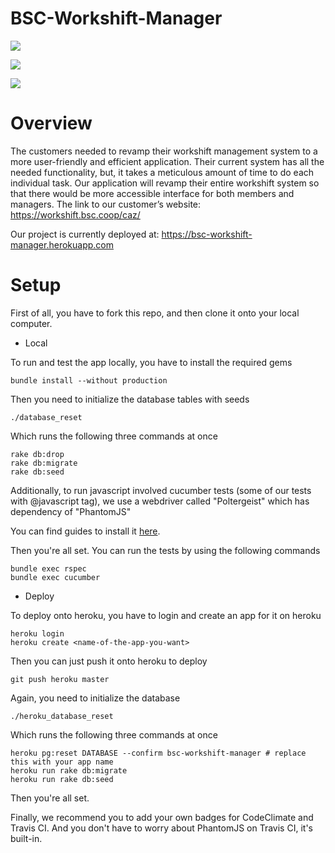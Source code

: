 # BSC-Workshift-Manager

<a href="https://codeclimate.com/github/Celia0/bsc-workshift-manager/maintainability"><img src="https://api.codeclimate.com/v1/badges/98f4fd2b4774b4306c1f/maintainability"></a>

<a href="https://codeclimate.com/github/Celia0/bsc-workshift-manager/test_coverage"><img src="https://api.codeclimate.com/v1/badges/98f4fd2b4774b4306c1f/test_coverage"></a>

<a href="https://travis-ci.org/Celia0/bsc-workshift-manager"><image src="https://travis-ci.org/Celia0/bsc-workshift-manager.svg?branch=master"/></a>

# Overview

The customers needed to revamp their workshift management system to a more user-friendly and efficient application. Their current system has all the needed functionality, but, it takes a meticulous amount of time to do each individual task. Our application will  revamp their entire workshift system so that there would be more accessible interface for both members and managers. The link to our customer’s website:
https://workshift.bsc.coop/caz/

Our project is currently deployed at:
https://bsc-workshift-manager.herokuapp.com

# Setup

First of all, you have to fork this repo, and then clone it onto your local computer.

- Local

To run and test the app locally, you have to install the required gems
```
bundle install --without production
```
Then you need to initialize the database tables with seeds
```
./database_reset
```
Which runs the following three commands at once
```
rake db:drop
rake db:migrate
rake db:seed
```
Additionally, to run javascript involved cucumber tests (some of our tests with @javascript tag),
we use a webdriver called "Poltergeist" which has dependency of "PhantomJS"

You can find guides to install it <a href="https://github.com/teampoltergeist/poltergeist">here</a>.

Then you're all set.
You can run the tests by using the following commands
```
bundle exec rspec
bundle exec cucumber
```

- Deploy

To deploy onto heroku, you have to login and create an app for it on heroku
```
heroku login
heroku create <name-of-the-app-you-want>
```
Then you can just push it onto heroku to deploy
```
git push heroku master
```
Again, you need to initialize the database
```
./heroku_database_reset
```
Which runs the following three commands at once
```
heroku pg:reset DATABASE --confirm bsc-workshift-manager # replace this with your app name
heroku run rake db:migrate
heroku run rake db:seed
```
Then you're all set.

Finally, we recommend you to add your own badges for CodeClimate and Travis CI.
And you don't have to worry about PhantomJS on Travis CI, it's built-in.
